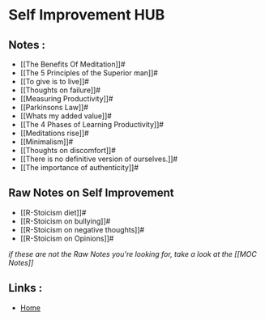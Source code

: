 # Self Improvement HUB

## Notes :
- [[The Benefits Of Meditation]]#
- [[The 5 Principles of the Superior man]]#
- [[To give is to live]]#
- [[Thoughts on failure]]#
- [[Measuring Productivity]]#
- [[Parkinsons Law]]#
- [[Whats my added value]]#
- [[The 4 Phases of Learning Productivity]]#
- [[Meditations rise]]#
- [[Minimalism]]#
- [[Thoughts on discomfort]]#
- [[There is no definitive version of ourselves.]]#
- [[The importance of authenticity]]#

## Raw Notes on Self Improvement
- [[R-Stoicism diet]]#
- [[R-Stoicism on bullying]]#
- [[R-Stoicism on negative thoughts]]#
- [[R-Stoicism on Opinions]]#

*if these are not the Raw Notes you're looking for, take a look at the [[MOC Notes]]*


## Links :
- [Home](https://misudashi.ga/)